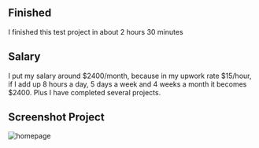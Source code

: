 ## Finished

I finished this test project in about 2 hours 30 minutes

## Salary

I put my salary around $2400/month, because in my upwork rate $15/hour, if I add up 8 hours a day, 5 days a week and 4 weeks a month it becomes $2400. Plus I have completed several projects.

## Screenshot Project

![homepage](https://i.ibb.co/z2mvyGW/image-5.png)

